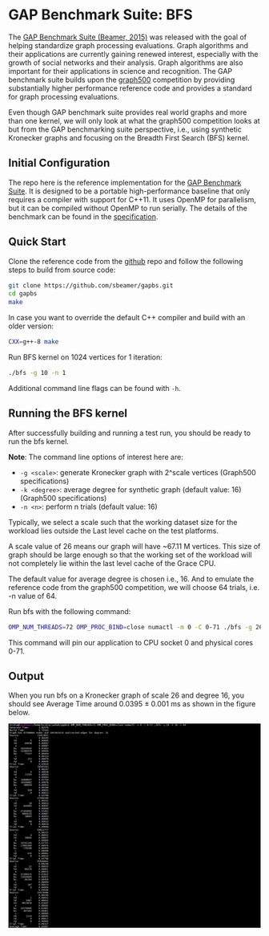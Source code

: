 # GAP Benchmark Suite: BFS

The [GAP Benchmark Suite (Beamer, 2015)][1] was released with the goal of helping standardize graph processing evaluations. Graph algorithms and their applications are currently gaining renewed interest, especially with the growth of social networks and their analysis. Graph algorithms are also important for their applications in science and recognition. The GAP benchmark suite builds upon the [graph500](https://graph500.org/) competition by providing substantially higher performance reference code and provides a standard for graph processing evaluations. 

Even though GAP benchmark suite provides real world graphs and more than one kernel, we will only look at what the graph500 competition looks at but from the GAP benchmarking suite perspective, i.e., using synthetic Kronecker graphs and focusing on the Breadth First Search (BFS) kernel.  

## Initial Configuration

The repo here is the reference implementation for the [GAP Benchmark Suite](http://gap.cs.berkeley.edu/). It is designed to be a portable high-performance baseline that only requires a compiler with support for C++11. It uses OpenMP for parallelism, but it can be compiled without OpenMP to run serially. The details of the benchmark can be found in the [specification][1].

## Quick Start

Clone the reference code from the [github](https://github.com/sbeamer/gapbs) repo and follow the following steps to build from source code:

```bash
git clone https://github.com/sbeamer/gapbs.git 
cd gapbs
make
```

In case you want to override the default C++ compiler and build with an older version:
```bash
CXX=g++-8 make
```

Run BFS kernel on 1024 vertices for 1 iteration:
```bash
./bfs -g 10 -n 1
```
Additional command line flags can be found with `-h`.

## Running the BFS kernel

After successfully building and running a test run, you should be ready to run the bfs kernel.

**Note**: The command line options of interest here are:
* `-g <scale>`: generate Kronecker graph with 2^scale vertices (Graph500 specifications)
* `-k <degree>`: average degree for synthetic graph (default value: 16) (Graph500 specifications)
* `-n <n>`: perform n trials (default value: 16)

Typically, we select a scale such that the working dataset size for the workload lies outside the Last level cache on the test platforms.

A scale value of 26 means our graph will have ~67.11 M vertices. This size of graph should be large enough so that the working set of the workload will not completely lie within the last level cache of the Grace CPU. 

The default value for average degree is chosen i.e., 16. And to emulate the reference code from the graph500 competition, we will choose 64 trials, i.e. -n value of 64.

Run bfs with the following command:
```bash
OMP_NUM_THREADS=72 OMP_PROC_BIND=close numactl -m 0 -C 0-71 ./bfs -g 26 -k 16 -n 64
```
This command will pin our application to CPU socket 0 and physical cores 0-71. 

## Output

When you run bfs on a Kronecker graph of scale 26 and degree 16, you should see Average Time around 0.0395 ± 0.001 ms as shown in the figure below.

[![Example Output](sample_output.png)](sample_output.png)




[1]: <http://arxiv.org/abs/1508.03619> "GAP Benchmark Suite"